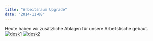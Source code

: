 ```yaml
---
title: "Arbeitsraum Upgrade"
date: "2014-11-08"
---
```


Heute haben wir zusätzliche Ablagen für unsere Arbeitstische gebaut. [![desk1](https://hackzogtum-coburg.de/wp-content/uploads/2014/11/desk1-300x225.jpg)](https://hackzogtum-coburg.de/wp-content/uploads/2014/11/desk1.jpg) [![desk2](https://hackzogtum-coburg.de/wp-content/uploads/2014/11/desk2-300x225.jpg)](https://hackzogtum-coburg.de/wp-content/uploads/2014/11/desk2.jpg)
